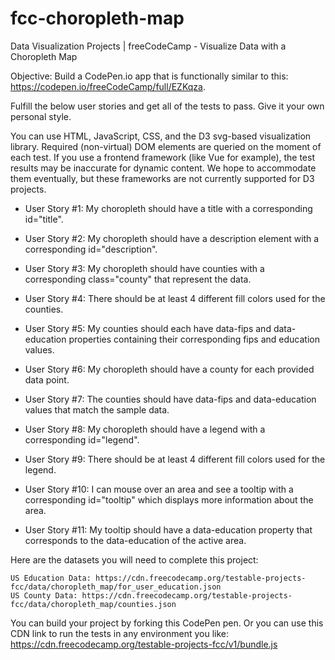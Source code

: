 # fcc-choropleth-map

Data Visualization Projects | freeCodeCamp - Visualize Data with a Choropleth Map

Objective: Build a CodePen.io app that is functionally similar to this: https://codepen.io/freeCodeCamp/full/EZKqza.

Fulfill the below user stories and get all of the tests to pass. Give it your own personal style.

You can use HTML, JavaScript, CSS, and the D3 svg-based visualization library. Required (non-virtual) DOM elements are queried on the moment of each test. If you use a frontend framework (like Vue for example), the test results may be inaccurate for dynamic content. We hope to accommodate them eventually, but these frameworks are not currently supported for D3 projects.

* User Story #1: My choropleth should have a title with a corresponding id="title".

* User Story #2: My choropleth should have a description element with a corresponding id="description".

* User Story #3: My choropleth should have counties with a corresponding class="county" that represent the data.

* User Story #4: There should be at least 4 different fill colors used for the counties.

* User Story #5: My counties should each have data-fips and data-education properties containing their corresponding fips and education values.

* User Story #6: My choropleth should have a county for each provided data point.

* User Story #7: The counties should have data-fips and data-education values that match the sample data.

* User Story #8: My choropleth should have a legend with a corresponding id="legend".

* User Story #9: There should be at least 4 different fill colors used for the legend.

* User Story #10: I can mouse over an area and see a tooltip with a corresponding id="tooltip" which displays more information about the area.

* User Story #11: My tooltip should have a data-education property that corresponds to the data-education of the active area.

Here are the datasets you will need to complete this project:

    US Education Data: https://cdn.freecodecamp.org/testable-projects-fcc/data/choropleth_map/for_user_education.json
    US County Data: https://cdn.freecodecamp.org/testable-projects-fcc/data/choropleth_map/counties.json

You can build your project by forking this CodePen pen. Or you can use this CDN link to run the tests in any environment you like: https://cdn.freecodecamp.org/testable-projects-fcc/v1/bundle.js
